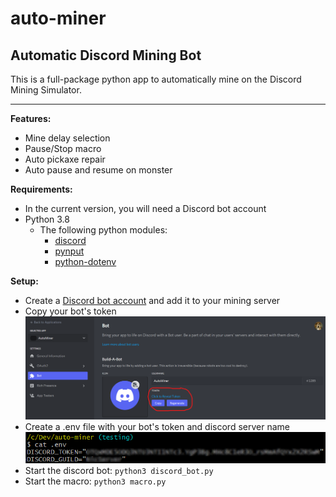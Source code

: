 # auto-miner
## Automatic Discord Mining Bot

This is a full-package python app to automatically mine on the Discord Mining Simulator.

---

**Features:**
- Mine delay selection
- Pause/Stop macro
- Auto pickaxe repair
- Auto pause and resume on monster

**Requirements:**
- In the current version, you will need a Discord bot account
- Python 3.8
  - The following python modules:
    - [discord](https://pypi.org/project/discord.py/)
    - [pynput](https://pypi.org/project/pynput/)
    - [python-dotenv](https://pypi.org/project/python-dotenv/)

**Setup:**
- Create a [Discord bot account](https://discordpy.readthedocs.io/en/stable/discord.html) and add it to your mining server
- Copy your bot's token
![bot_token](https://github.com/nicolasawelsh/auto-miner/blob/testing/readme/bot_token.png)
- Create a .env file with your bot's token and discord server name
![env](https://github.com/nicolasawelsh/auto-miner/blob/testing/readme/env.png)
- Start the discord bot: `python3 discord_bot.py`
- Start the macro: `python3 macro.py`
